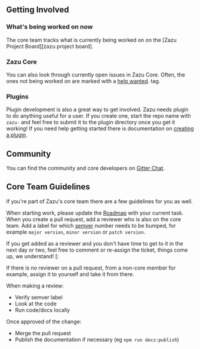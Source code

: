 ## Getting Involved

### What's being worked on now

The core team tracks what is currently being worked on on the [Zazu Project
Board][zazu project board].

### Zazu Core

You can also look through currently open issues in Zazu Core. Often, the ones
not being worked on are marked with a [help wanted][help wanted tag]. tag.

### Plugins

Plugin development is also a great way to get involved. Zazu needs plugin to do
anything useful for a user. If you create one, start the repo name with `zazu-`
and feel free to submit it to the plugin directory once you get it working! If
you need help getting started there is documentation on [creating a
plugin][plugin page].

## Community

You can find the community and core developers on [Gitter Chat][gitter chat].

## Core Team Guidelines

If you're part of Zazu's core team there are a few guidelines for you as well.

When starting work, please update the [Roadmap][roadmap] with your current task.
When you create a pull request, add a reviewer who is also on the core team. Add
a label for which [semver][semver] number needs to be bumped, for example `major version`, `minor version` or `patch version`.

If you get added as a reviewer and you don't have time to get to it in the next
day or two, feel free to comment or re-assign the ticket, things come up, we
understand! [:

If there is no reviewer on a pull request, from a non-core member for example,
assign it to yourself and take it from there.

When making a review:

- Verify semver label
- Look at the code
- Run code/docs locally

Once approved of the change:

- Merge the pull request
- Publish the documentation if necessary (eg `npm run docs:publish`)

[semver]: http://semver.org/
[roadmap]: https://github.com/tinytacoteam/zazu/projects/3
[help wanted tag]: https://github.com/tinytacoteam/zazu/issues?q=is%3Aissue+is%3Aopen+label%3A%22help+wanted%22
[plugin page]: http://zazuapp.org/documentation/plugins/
[gitter chat]: https://gitter.im/tinytacoteam/zazu
